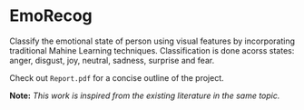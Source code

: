 # EmoRecog
Classify the emotional state of person using visual features by incorporating traditional Mahine Learning techniques.
Classification is done acorss states: anger, disgust, joy, neutral, sadness, surprise and fear. 

Check out ```Report.pdf``` for a concise outline of the project.

**Note:** _This work is inspired from the existing literature in the same topic._

